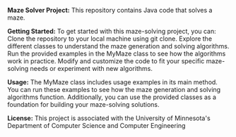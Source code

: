 **Maze Solver Project:**
This repository contains Java code that solves a maze.

**Getting Started:**
To get started with this maze-solving project, you can:
Clone the repository to your local machine using git clone.
Explore the different classes to understand the maze generation and solving algorithms.
Run the provided examples in the MyMaze class to see how the algorithms work in practice.
Modify and customize the code to fit your specific maze-solving needs or experiment with new algorithms.

**Usage:**
The MyMaze class includes usage examples in its main method. You can run these examples to see how the maze generation and solving algorithms function. Additionally, you can use the provided classes as a foundation for building your maze-solving solutions.

**License:**
This project is associated with the University of Minnesota's Department of Computer Science and Computer Engineering


